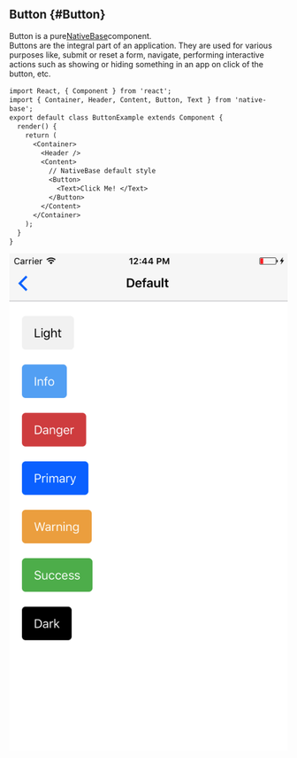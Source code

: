 ## Button {#Button}

Button is a pure[NativeBase](https://nativebase.io/)component.  
Buttons are the integral part of an application. They are used for various purposes like, submit or reset a form, navigate, performing interactive actions such as showing or hiding something in an app on click of the button, etc.



```
import React, { Component } from 'react';
import { Container, Header, Content, Button, Text } from 'native-base';
export default class ButtonExample extends Component {
  render() {
    return (
      <Container>
        <Header />
        <Content>
          // NativeBase default style
          <Button>
            <Text>Click Me! </Text>
          </Button>
        </Content>
      </Container>
    );
  }
}
```

![](/assets/import.png)

